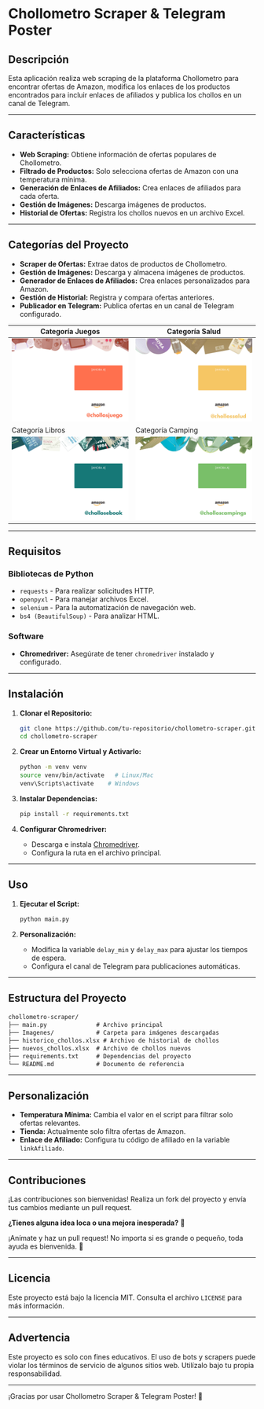 # Chollometro Scraper & Telegram Poster

## Descripción
Esta aplicación realiza web scraping de la plataforma Chollometro para encontrar ofertas de Amazon, modifica los enlaces de los productos encontrados para incluir enlaces de afiliados y publica los chollos en un canal de Telegram.

---



## Características
- **Web Scraping:** Obtiene información de ofertas populares de Chollometro.
- **Filtrado de Productos:** Solo selecciona ofertas de Amazon con una temperatura mínima.
- **Generación de Enlaces de Afiliados:** Crea enlaces de afiliados para cada oferta.
- **Gestión de Imágenes:** Descarga imágenes de productos.
- **Historial de Ofertas:** Registra los chollos nuevos en un archivo Excel.

---

## Categorías del Proyecto
- **Scraper de Ofertas:** Extrae datos de productos de Chollometro.
- **Gestión de Imágenes:** Descarga y almacena imágenes de productos.
- **Generador de Enlaces de Afiliados:** Crea enlaces personalizados para Amazon.
- **Gestión de Historial:** Registra y compara ofertas anteriores.
- **Publicador en Telegram:** Publica ofertas en un canal de Telegram configurado.

| Categoría Juegos               | Categoría Salud               |
|-----------------------|-------------------------|
| ![Texto 1](chollosjuego.jpg) | ![Texto 2](chollossalud.jpg) |
| Categoría Libros             | Categoría Camping            |
| ![Texto 3](chollosebook.jpg) | ![Texto 4](cholloscampings.jpg) |

---

## Requisitos

### Bibliotecas de Python
- `requests` - Para realizar solicitudes HTTP.
- `openpyxl` - Para manejar archivos Excel.
- `selenium` - Para la automatización de navegación web.
- `bs4 (BeautifulSoup)` - Para analizar HTML.

### Software
- **Chromedriver:** Asegúrate de tener `chromedriver` instalado y configurado.

---

## Instalación
1. **Clonar el Repositorio:**
   ```bash
   git clone https://github.com/tu-repositorio/chollometro-scraper.git
   cd chollometro-scraper
   ```

2. **Crear un Entorno Virtual y Activarlo:**
   ```bash
   python -m venv venv
   source venv/bin/activate   # Linux/Mac
   venv\Scripts\activate    # Windows
   ```

3. **Instalar Dependencias:**
   ```bash
   pip install -r requirements.txt
   ```

4. **Configurar Chromedriver:**
   - Descarga e instala [Chromedriver](https://chromedriver.chromium.org/downloads).
   - Configura la ruta en el archivo principal.

---

## Uso

1. **Ejecutar el Script:**
   ```bash
   python main.py
   ```

2. **Personalización:**
   - Modifica la variable `delay_min` y `delay_max` para ajustar los tiempos de espera.
   - Configura el canal de Telegram para publicaciones automáticas.

---

## Estructura del Proyecto
```
chollometro-scraper/
├── main.py              # Archivo principal
├── Imagenes/            # Carpeta para imágenes descargadas
├── historico_chollos.xlsx # Archivo de historial de chollos
├── nuevos_chollos.xlsx  # Archivo de chollos nuevos
├── requirements.txt     # Dependencias del proyecto
└── README.md            # Documento de referencia
```

---

## Personalización
- **Temperatura Mínima:** Cambia el valor en el script para filtrar solo ofertas relevantes.
- **Tienda:** Actualmente solo filtra ofertas de Amazon.
- **Enlace de Afiliado:** Configura tu código de afiliado en la variable `linkAfiliado`.

---

## Contribuciones
¡Las contribuciones son bienvenidas! Realiza un fork del proyecto y envía tus cambios mediante un pull request.

**¿Tienes alguna idea loca o una mejora inesperada?** 🎯

¡Anímate y haz un pull request! No importa si es grande o pequeño, toda ayuda es bienvenida. 💪

---

## Licencia
Este proyecto está bajo la licencia MIT. Consulta el archivo `LICENSE` para más información.

---

## Advertencia
Este proyecto es solo con fines educativos. El uso de bots y scrapers puede violar los términos de servicio de algunos sitios web. Utilízalo bajo tu propia responsabilidad.

---

¡Gracias por usar Chollometro Scraper & Telegram Poster! 🎉

